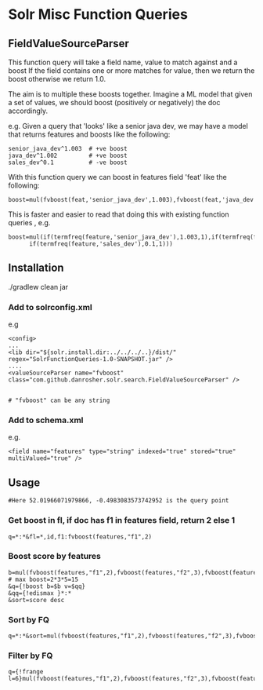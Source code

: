 # Solr Misc Function Queries

## FieldValueSourceParser

This function query will take a field name, value to match against and a boost
If the field contains one or more matches for value, then we return the boost
otherwise we return 1.0. 

The aim is to multiple these boosts together. Imagine a ML model that 
given a set of values, we should boost (positively or negatively) the doc accordingly.
 
 e.g. Given a query that 'looks' like a senior java dev, we may have a model that returns
 features and boosts like the following:
 
    senior_java_dev^1.003  # +ve boost
    java_dev^1.002         # +ve boost
    sales_dev^0.1          # -ve boost
 
 With this function query we can boost in features field 'feat' like the following:
 
    boost=mul(fvboost(feat,'senior_java_dev',1.003),fvboost(feat,'java_dev',1.002),fvboost(feat,'sales_dev',0.1))
    
    
This is faster and easier to read that doing this with existing function queries , e.g.

    boost=mul(if(termfreq(feature,'senior_java_dev'),1.003,1),if(termfreq(feature,'java_dev'),1.002,1),
          if(termfreq(feature,'sales_dev'),0.1,1))) 
  
 
 ## Installation
 
 ./gradlew clean jar
 
 ### Add to solrconfig.xml
 
 e.g 
 
    <config>
    ... 
    <lib dir="${solr.install.dir:../../../..}/dist/" regex="SolrFunctionQueries-1.0-SNAPSHOT.jar" />
    ....
    <valueSourceParser name="fvboost" class="com.github.danrosher.solr.search.FieldValueSourceParser" />

    
    # "fvboost" can be any string
   
 ### Add to schema.xml
 
 e.g.
 
    <field name="features" type="string" indexed="true" stored="true" multiValued="true" />
    
 ## Usage
 
    #Here 52.01966071979866, -0.4983083573742952 is the query point
 
 ### Get boost in fl, if doc has f1 in features field, return 2 else 1 
    q=*:*&fl=*,id,f1:fvboost(features,"f1",2)        
    
 ### Boost score by features
 
    b=mul(fvboost(features,"f1",2),fvboost(features,"f2",3),fvboost(features,"f3",5)) # max boost=2*3*5=15
    &q={!boost b=$b v=$qq}
    &qq={!edismax }*:*
    &sort=score desc
 
 ### Sort by FQ
    q=*:*&sort=mul(fvboost(features,"f1",2),fvboost(features,"f2",3),fvboost(features,"f3",5))
    
### Filter by FQ
    q={!frange l=6}mul(fvboost(features,"f1",2),fvboost(features,"f2",3),fvboost(features,"f3",5))
    

        
    


    
    
      
 
 
 
 